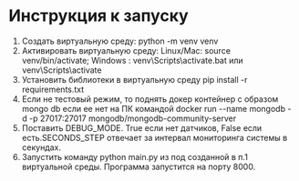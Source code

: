 # Инструкция к запуску 
1. Создать виртуальную среду:  python -m venv venv 
2. Активировать виртуальную среду:  Linux/Mac: source venv/bin/activate; Windows : venv\Scripts\activate.bat или venv\Scripts\activate 
3. Установить библиотеки в виртуальную среду pip install -r requirements.txt
4. Если не тестовый режим, то поднять докер контейнер с образом mongo db если ее нет на ПК командой docker run --name mongodb -d -p 27017:27017 mongodb/mongodb-community-server
5. Поставить DEBUG_MODE. True если нет датчиков, False если есть.SECONDS_STEP отвечает за интервал мониторинга системы  в секундах. 
6. Запустить команду python main.py из под созданной в п.1 виртуальной среды. Программа запустится на порту 8000.